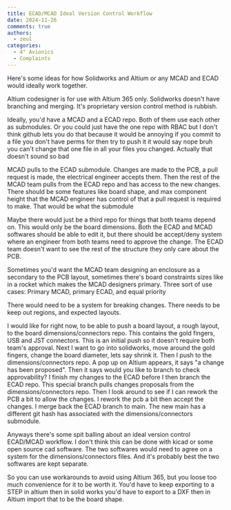```yaml
---
title: ECAD/MCAD Ideal Version Control Workflow
date: 2024-11-26
comments: true
authors:
  - zeul
categories:
  - 4" Avionics
  - Complaints
---
```


Here's some ideas for how Solidworks and Altium or any MCAD and ECAD would ideally work together. 


Altium codesigner is for use with Altium 365 only. 
Solidworks doesn't have branching and merging. It's proprietary version control method is rubbish.

Ideally, you'd have a MCAD and a ECAD repo. Both of them use each other as submodules. Or you could just have the one repo with RBAC but I don't think github lets you do that because it would be annoying if you commit to a file you don't have perms for then try to push it it would say nope bruh you can't change that one file in all your files you changed. Actually that doesn't sound so bad 

MCAD pulls to the ECAD submodule. Changes are made to the PCB, a pull request is made, the electrical engineer accepts them. Then the rest of the MCAD team pulls from the ECAD repo and has access to the new changes. There should be some features like board shape, and max component height that the MCAD engineer has control of that a pull request is required to make. That would be what the submodule 

Maybe there would just be a third repo for things that both teams depend on. This would only be the board dimensions. Both the ECAD and MCAD softwares should be able to edit it, but there should be accept/deny system where an engineer from both teams need to approve the change. 
The ECAD team doesn't want to see the rest of the structure they only care about the PCB.

Sometimes you'd want the MCAD team designing an enclosure as a secondary to the PCB layout, sometimes there's board constraints sizes like in a rocket which makes the MCAD designers primary. 
Three sort of use cases: Primary MCAD, primary ECAD, and equal priority

There would need to be a system for breaking changes. There needs to be keep out regions, and expected layouts. 

I would like for right now, to be able to push a board layout, a rough layout, to the board dimensions/connectors repo. This contains the gold fingers, USB and JST connectors. This is an initial push so it doesn't require both team's approval. Next I want to go into solidworks, move around the gold fingers, change the board diameter, lets say shrink it. Then I push to the dimensions/connectors repo. A pop up on Altium appears, it says "a change has been proposed". Then it says would you like to branch to check approvability? I finish my changes to the ECAD before I then branch the ECAD repo. This special branch pulls changes proposals from the dimensions/connectors repo. Then I look around to see if I can rework the PCB a bit to allow the changes. I rework the pcb a bit then accept the changes. I merge back the ECAD branch to main. The new main has a different git hash has associated with the dimensions/connectors submodule. 

Anyways there's some spit balling about an ideal version control ECAD/MCAD workflow. I don't think this can be done with kicad or some open source cad software. The two softwares would need to agree on a system for the dimensions/connectors files. And it's probably best the two softwares are kept separate. 


So you can use workarounds to avoid using Altium 365, but you loose too much convenience for it to be worth it. You'd have to keep exporting to a STEP in altium then in solid works you'd have to export to a DXF then in Altium import that to be the board shape.